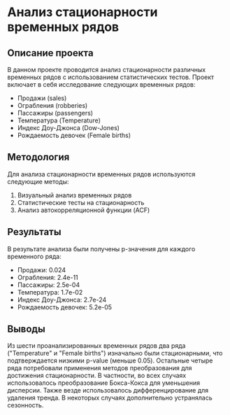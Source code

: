 # Анализ стационарности временных рядов

## Описание проекта
В данном проекте проводится анализ стационарности различных временных рядов с использованием статистических тестов. Проект включает в себя исследование следующих временных рядов:
- Продажи (sales)
- Ограбления (robberies)
- Пассажиры (passengers)
- Температура (Temperature)
- Индекс Доу-Джонса (Dow-Jones)
- Рождаемость девочек (Female births)

## Методология
Для анализа стационарности временных рядов используются следующие методы:
1. Визуальный анализ временных рядов
2. Статистические тесты на стационарность
3. Анализ автокорреляционной функции (ACF)

## Результаты
В результате анализа были получены p-значения для каждого временного ряда:
- Продажи: 0.024
- Ограбления: 2.4e-11
- Пассажиры: 2.5e-04
- Температура: 1.7e-02
- Индекс Доу-Джонса: 2.7e-24
- Рождаемость девочек: 5.2e-05


## Выводы

Из шести проанализированных временных рядов два ряда ("Temperature" и "Female births") изначально были стационарными, что подтверждается низкими p-value (меньше 0.05). Остальные четыре ряда потребовали применения методов преобразования для достижения стационарности. В частности, во всех случаях использовалось преобразование Бокса-Кокса для уменьшения дисперсии. Также везде использовалось дифференцирование для удаления тренда. В некоторых случаях дополнительно устранялась сезонность.